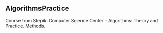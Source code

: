 ## AlgorithmsPractice 
Course from Stepik: Computer Science Center - Algorithms: Theory and Practice. Methods.
